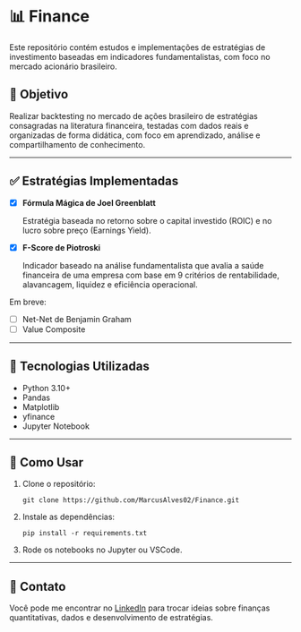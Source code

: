 # 📊 Finance

Este repositório contém estudos e implementações de estratégias de investimento baseadas em indicadores fundamentalistas, com foco no mercado acionário brasileiro.

## 🧠 Objetivo

Realizar backtesting no mercado de ações brasileiro de estratégias consagradas na literatura financeira, testadas com dados reais e organizadas de forma didática, com foco em aprendizado, análise e compartilhamento de conhecimento.

---

## ✅ Estratégias Implementadas

- [x] **Fórmula Mágica de Joel Greenblatt**

  Estratégia baseada no retorno sobre o capital investido (ROIC) e no lucro sobre preço (Earnings Yield).
- [x] **F-Score de Piotroski**
      
  Indicador baseado na análise fundamentalista que avalia a saúde financeira de uma empresa com base em 9 critérios de rentabilidade, alavancagem, liquidez e eficiência operacional.

Em breve:
- [ ] Net-Net de Benjamin Graham  
- [ ] Value Composite  

---

## 🧪 Tecnologias Utilizadas

- Python 3.10+
- Pandas
- Matplotlib
- yfinance
- Jupyter Notebook

---

## 📌 Como Usar

1. Clone o repositório:
   ```
   git clone https://github.com/MarcusAlves02/Finance.git
   ```
2. Instale as dependências:
   ```
   pip install -r requirements.txt
   ```
3. Rode os notebooks no Jupyter ou VSCode.

---

## 💬 Contato

Você pode me encontrar no [LinkedIn](https://www.linkedin.com/in/mp-alves) para trocar ideias sobre finanças quantitativas, dados e desenvolvimento de estratégias.
